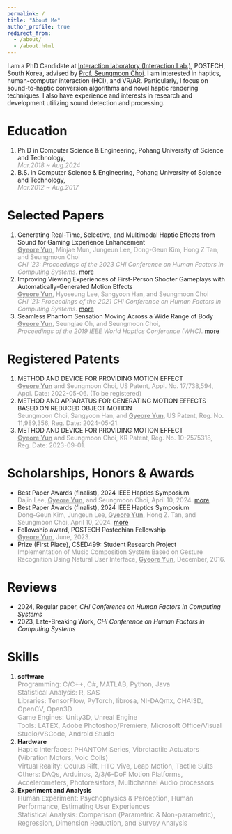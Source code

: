 ```yaml
---
permalink: /
title: "About Me"
author_profile: true
redirect_from: 
  - /about/
  - /about.html
---
```

I am a PhD Candidate at [Interaction laboratory (Interaction Lab.)](https://itneraction.postech.ac.kr), POSTECH, South Korea, advised by [Prof. Seungmoon Choi](https://choism.postech.ac.kr/).
I am interested in haptics, human-computer interaction (HCI), and VR/AR. Particularly, I focus on sound-to-haptic conversion algorithms and novel haptic rendering techniques.
I also have experience and interests in research and development utilizing sound detection and processing.

Education
======
1. Ph.D in Computer Science & Engineering, Pohang University of Science and Technology,   
_<span style="color:#999999; font-size: 14px">Mar.2018 ~ Aug.2024</span>_
1. B.S. in Computer Science & Engineering, Pohang University of Science and Technology,   
_<span style="color:#999999; font-size: 14px">Mar.2012 ~ Aug.2017</span>_

Selected Papers
======
1. Generating Real-Time, Selective, and Multimodal Haptic Effects from Sound for Gaming Experience Enhancement   
<span style="color:#999999; font-size: 14px"><u><b>Gyeore Yun</b></u>, Minjae Mun, Jungeun Lee, Dong-Geun Kim, Hong Z Tan, and Seungmoon Choi   
_CHI &#039;23: Proceedings of the 2023 CHI Conference on Human Factors in Computing Systems_. [more](/publication/2023-04-19-Generating)</span>
3. Improving Viewing Experiences of First-Person Shooter Gameplays with Automatically-Generated Motion Effects   
<span style="color:#999999; font-size: 14px"><u><b>Gyeore Yun</b></u>, Hyoseung Lee, Sangyoon Han, and Seungmoon Choi   
_CHI &#039;21: Proceedings of the 2021 CHI Conference on Human Factors in Computing Systems_. [more](/publication/2021-05-07-Improving)</span>
5. Seamless Phantom Sensation Moving Across a Wide Range of Body   
<span style="color:#999999; font-size: 14px"><u><b>Gyeore Yun</b></u>, Seungjae Oh, and Seungmoon Choi,   
_Proceedings of the 2019 IEEE World Haptics Conference (WHC)_. [more](/publication/2019-07-09-Seamless)</span>

Registered Patents
======
1. METHOD AND DEVICE FOR PROVIDING MOTION EFFECT   
<span style="color:#999999; font-size: 14px"><u><b>Gyeore Yun</b></u> and Seungmoon Choi, US Patent, Appl. No. 17/738,594, Appl. Date: 2022-05-06. (To be registered)</span>
2. METHOD AND APPARATUS FOR GENERATING MOTION EFFECTS BASED ON REDUCED OBJECT MOTION   
<span style="color:#999999; font-size: 14px">Seungmoon Choi, Sangyoon Han, and <u><b>Gyeore Yun</b></u>, US Patent, Reg. No. 11,989,356, Reg. Date: 2024-05-21.</span>
3. METHOD AND DEVICE FOR PROVIDING MOTION EFFECT   
<span style="color:#999999; font-size: 14px"><u><b>Gyeore Yun</b></u> and Seungmoon Choi, KR Patent, Reg. No. 10-2575318, Reg. Date: 2023-09-01.</span>

Scholarships, Honors & Awards
======
* Best Paper Awards (finalist), 2024 IEEE Haptics Symposium   
<span style="color:#999999; font-size: 14px">Dajin Lee, <u><b>Gyeore Yun</b></u>, and Seungmoon Choi, April 10, 2024. [more](/publication/2024-01-15-Effects)</span> 
* Best Paper Awards (finalist), 2024 IEEE Haptics Symposium   
<span style="color:#999999; font-size: 14px">Dong-Geun Kim, Jungeun Lee, <u><b>Gyeore Yun</b></u>, Hong Z. Tan, and Seungmoon Choi, April 10, 2024. [more](/publication/2024-01-15-Sound)</span> 
* Fellowship award, POSTECH Postechian Fellowship   
<span style="color:#999999; font-size: 14px"><u><b>Gyeore Yun</b></u>, June, 2023.</span>
* Prize (First Place), CSED499: Student Research Project   
<span style="color:#999999; font-size: 14px">Implementation of Music Composition System Based on Gesture Recognition Using Natural User Interface, <u><b>Gyeore Yun</b></u>, December, 2016.</span>

Reviews
======
* 2024, Regular paper, _CHI Conference on Human Factors in Computing Systems_
* 2023, Late-Breaking Work, _CHI Conference on Human Factors in Computing Systems_

Skills
======
1. <b>software</b>   
   <span style="color:#999999; font-size: 15px">Programming: C/C++, C#, MATLAB, Python, Java   
   Statistical Analysis: R, SAS   
   Libraries: TensorFlow, PyTorch, librosa, NI-DAQmx, CHAI3D, OpenCV, Open3D   
   Game Engines: Unity3D, Unreal Engine   
   Tools: LATEX, Adobe Photoshop/Premiere, Microsoft Office/Visual Studio/VSCode, Android Studio</span>
2. <b>Hardware</b>   
<span style="color:#999999; font-size: 15px">Haptic Interfaces: PHANTOM Series, Vibrotactile Actuators (Vibration Motors, Voic Coils)    
Virtual Reality: Oculus Rift, HTC Vive, Leap Motion, Tactile Suits   
Others: DAQs, Arduinos, 2/3/6-DoF Motion Platforms, Accelerometers, Photoresistors, Multichannel Audio processors</span>
3. <b>Experiment and Analysis</b>   
<span style="color:#999999; font-size: 15px">Human Experiment: Psychophysics & Perception, Human Performance, Estimating User Experiences   
Statistical Analysis: Comparison (Parametric & Non-parametric), Regression, Dimension Reduction, and Survey Analysis</span>

